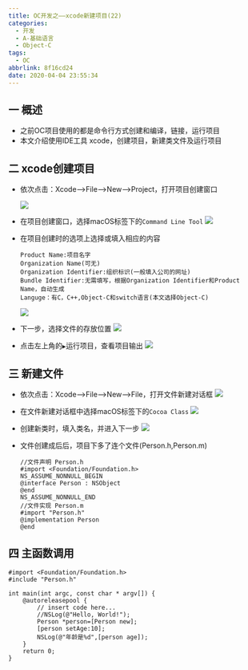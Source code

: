 ```yaml
---
title: OC开发之——xcode新建项目(22)
categories:
  - 开发
  - A-基础语言
  - Object-C
tags:
  - OC
abbrlink: 8f16cd24
date: 2020-04-04 23:55:34
---
```

## 一 概述

* 之前OC项目使用的都是命令行方式创建和编译，链接，运行项目
* 本文介绍使用IDE工具 xcode，创建项目，新建类文件及运行项目

<!--more-->

## 二 xcode创建项目

* 依次点击：Xcode——>File——>New——>Project，打开项目创建窗口

  ![][1]
  
* 在项目创建窗口，选择macOS标签下的`Command Line Tool`
	![][2]
	
* 在项目创建时的选项上选择或填入相应的内容

  ```
  Product Name:项目名字
  Organization Name(可无)
  Organization Identifier:组织标识(一般填入公司的网址)
  Bundle Identifier:无需填写，根据Organization Identifier和Product Name，自动生成
  Languge：有C，C++,Object-C和switch语言(本文选择Object-C)
  ```
	![][3]
	
* 下一步，选择文件的存放位置
	![][4]
	
* 点击左上角的`▶️`运行项目，查看项目输出
  ![][5]

## 三 新建文件

* 依次点击：Xcode——>File——>New——>File，打开文件新建对话框
	![][6]
	
* 在文件新建对话框中选择macOS标签下的`Cocoa Class`
	![][7]
	
* 创建新类时，填入类名，并进入下一步
	![][8]
	
* 文件创建成后后，项目下多了连个文件(Person.h,Person.m)

  ```
  //文件声明 Person.h
  #import <Foundation/Foundation.h>
  NS_ASSUME_NONNULL_BEGIN
  @interface Person : NSObject
  @end
  NS_ASSUME_NONNULL_END
  //文件实现 Person.m
  #import "Person.h"
  @implementation Person
  @end
  ```

## 四 主函数调用

```
#import <Foundation/Foundation.h>
#include "Person.h"

int main(int argc, const char * argv[]) {
    @autoreleasepool {
        // insert code here...
        //NSLog(@"Hello, World!");
        Person *person=[Person new];
        [person setAge:10];
        NSLog(@"年龄是%d",[person age]);
    }
    return 0;
}
```




[1]:https://cdn.staticaly.com/gh/PGzxc/CDN/master/blog-image/oc-xcode-new-project.png
[2]:https://cdn.staticaly.com/gh/PGzxc/CDN/master/blog-image/oc-xcode-macos-commandline-tool.png
[3]:https://cdn.staticaly.com/gh/PGzxc/CDN/master/blog-image/oc-xcode-language-oc.png
[4]:https://cdn.staticaly.com/gh/PGzxc/CDN/master/blog-image/oc-xcode-choice-folder.png
[5]:https://cdn.staticaly.com/gh/PGzxc/CDN/master/blog-image/oc-xcode-run-result.png
[6]:https://cdn.staticaly.com/gh/PGzxc/CDN/master/blog-image/oc-xcode-new-file.png
[7]:https://cdn.staticaly.com/gh/PGzxc/CDN/master/blog-image/oc-xcode-new-file-language-cocoa-class.png
[8]:https://cdn.staticaly.com/gh/PGzxc/CDN/master/blog-image/oc-xcode-new-file-filename.png